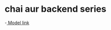 # chai aur backend series 

-[ Model link](https://app.eraser.io/workspace/cVCIVyXJzCPLiZ7pmirS?origin=share)